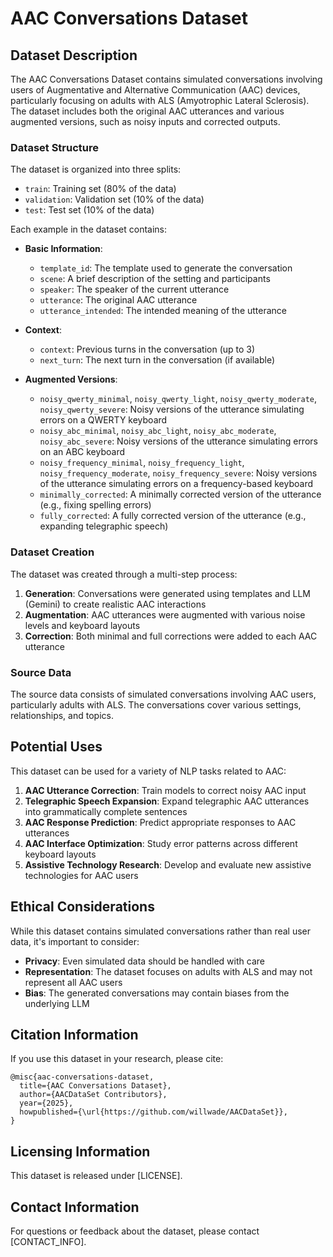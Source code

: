 # AAC Conversations Dataset

## Dataset Description

The AAC Conversations Dataset contains simulated conversations involving users of Augmentative and Alternative Communication (AAC) devices, particularly focusing on adults with ALS (Amyotrophic Lateral Sclerosis). The dataset includes both the original AAC utterances and various augmented versions, such as noisy inputs and corrected outputs.

### Dataset Structure

The dataset is organized into three splits:
- `train`: Training set (80% of the data)
- `validation`: Validation set (10% of the data)
- `test`: Test set (10% of the data)

Each example in the dataset contains:

- **Basic Information**:
  - `template_id`: The template used to generate the conversation
  - `scene`: A brief description of the setting and participants
  - `speaker`: The speaker of the current utterance
  - `utterance`: The original AAC utterance
  - `utterance_intended`: The intended meaning of the utterance

- **Context**:
  - `context`: Previous turns in the conversation (up to 3)
  - `next_turn`: The next turn in the conversation (if available)

- **Augmented Versions**:
  - `noisy_qwerty_minimal`, `noisy_qwerty_light`, `noisy_qwerty_moderate`, `noisy_qwerty_severe`: Noisy versions of the utterance simulating errors on a QWERTY keyboard
  - `noisy_abc_minimal`, `noisy_abc_light`, `noisy_abc_moderate`, `noisy_abc_severe`: Noisy versions of the utterance simulating errors on an ABC keyboard
  - `noisy_frequency_minimal`, `noisy_frequency_light`, `noisy_frequency_moderate`, `noisy_frequency_severe`: Noisy versions of the utterance simulating errors on a frequency-based keyboard
  - `minimally_corrected`: A minimally corrected version of the utterance (e.g., fixing spelling errors)
  - `fully_corrected`: A fully corrected version of the utterance (e.g., expanding telegraphic speech)

### Dataset Creation

The dataset was created through a multi-step process:

1. **Generation**: Conversations were generated using templates and LLM (Gemini) to create realistic AAC interactions
2. **Augmentation**: AAC utterances were augmented with various noise levels and keyboard layouts
3. **Correction**: Both minimal and full corrections were added to each AAC utterance

### Source Data

The source data consists of simulated conversations involving AAC users, particularly adults with ALS. The conversations cover various settings, relationships, and topics.

## Potential Uses

This dataset can be used for a variety of NLP tasks related to AAC:

1. **AAC Utterance Correction**: Train models to correct noisy AAC input
2. **Telegraphic Speech Expansion**: Expand telegraphic AAC utterances into grammatically complete sentences
3. **AAC Response Prediction**: Predict appropriate responses to AAC utterances
4. **AAC Interface Optimization**: Study error patterns across different keyboard layouts
5. **Assistive Technology Research**: Develop and evaluate new assistive technologies for AAC users

## Ethical Considerations

While this dataset contains simulated conversations rather than real user data, it's important to consider:

- **Privacy**: Even simulated data should be handled with care
- **Representation**: The dataset focuses on adults with ALS and may not represent all AAC users
- **Bias**: The generated conversations may contain biases from the underlying LLM

## Citation Information

If you use this dataset in your research, please cite:

```
@misc{aac-conversations-dataset,
  title={AAC Conversations Dataset},
  author={AACDataSet Contributors},
  year={2025},
  howpublished={\url{https://github.com/willwade/AACDataSet}},
}
```

## Licensing Information

This dataset is released under [LICENSE].

## Contact Information

For questions or feedback about the dataset, please contact [CONTACT_INFO].
